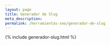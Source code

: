```yaml
---
layout: page
title: Generador de Slug
meta_description: 
permalink: /herramientas-seo/generador-de-slug
---
```


{% include generador-slug.html %}

